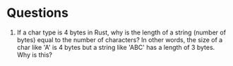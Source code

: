 # Questions

1) If a char type is 4 bytes in Rust, why is the length of a string (number of bytes) equal to the number of characters? In other words, the size of a char like 'A' is 4 bytes but a string like 'ABC' has a length of 3 bytes. Why is this?


